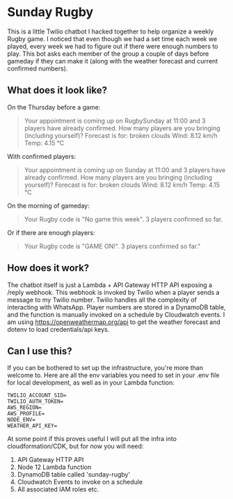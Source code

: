 # Sunday Rugby

This is a little Twilio chatbot I hacked together to help organize a weekly Rugby game. I noticed that even though we had a set time each week we played, every week we had to figure out if there were enough numbers to play. This bot asks each member of the group a couple of days before gameday if they can make it (along with the weather forecast and current confirmed numbers).

## What does it look like?

On the Thursday before a game:

> Your appointment is coming up on RugbySunday at 11:00 and 3 players have already confirmed.
How many players are you bringing (including yourself)?
Forecast is for: broken clouds
Wind: 8.12 km/h
Temp: 4.15 °C

With confirmed players:

> Your appointment is coming up on Sunday at 11:00 and 3 players have already confirmed.
How many players are you bringing (including yourself)?
Forecast is for: broken clouds
Wind: 8.12 km/h
Temp: 4.15 °C

On the morning of gameday:

> Your Rugby code is "No game this week". 3 players confirmed so far.

Or if there are enough players:

> Your Rugby code is "GAME ON!". 3 players confirmed so far."

## How does it work?

The chatbot itself is just a Lambda + API Gateway HTTP API exposing a /reply webhook. This webhook is invoked by Twilio when a player sends a message to my Twilio number. Twilio handles all the complexity of interacting with WhatsApp. Player numbers are stored in a DynamoDB table, and the function is manually invoked on a schedule by Cloudwatch events. I am using https://openweathermap.org/api to get the weather forecast and dotenv to load credentials/api keys.

## Can I use this?

If you can be bothered to set up the infrastructure, you're more than welcome to. Here are all the env variables you need to set in your .env file for local development, as well as in your Lambda function:

```
TWILIO_ACCOUNT_SID=
TWILIO_AUTH_TOKEN=
AWS_REGION=
AWS_PROFILE=
NODE_ENV=
WEATHER_API_KEY=
```

At some point if this proves useful I will put all the infra into cloudformation/CDK, but for now you will need:

1. API Gateway HTTP API
2. Node 12 Lambda function
3. DynamoDB table called 'sunday-rugby'
4. Cloudwatch Events to invoke on a schedule
5. All associated IAM roles etc.